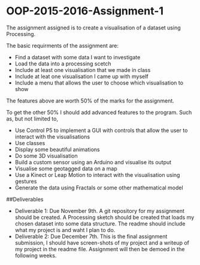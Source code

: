 # OOP-2015-2016-Assignment-1

The assignment assigned is to create a visualisation of a dataset using Processing.

The basic requirments of the assignment are:
  - Find a dataset with some data I want to investigate
  - Load the data into a processing scetch
  - Include at least one visualisation that we made in class
  - Include at leat one visualisation I came up with myself
  - Include a menu that allows the user to choose which visualisation to show

The features above are worth 50% of the marks for the assignment.

To get the other 50% I should add advanced features to the program. Such as, but not limited to,
  - Use Control P5 to implement a GUI with controls that allow the user to interact with the visualisations
  - Use classes
  - Display some beautiful animations
  - Do some 3D visualisation
  - Build a custom sensor using an Arduino and visualise its output
  - Visualise some geotagged data on a map
  - Use a Kinect or Leap Motion to interact with the visualisation using gestures
  - Generate the data using Fractals or some other mathematical model

##Deliverables
  - Deliverable 1: Due November 9th. A git repository for my assignment should be created. A Processing sketch should be         created that loads my chosen dataset into some data structure. The readme should include what my project is and waht I       plan to do.
  - Deliverable 2: Due December 7th. This is the final assignment submission, I should have screen-shots of my project and a     writeup of my project in the readme file. Assignment will then be demoed in the following weeks.
